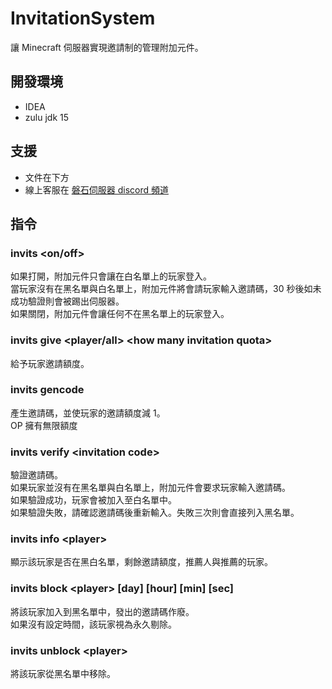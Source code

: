# InvitationSystem
讓 Minecraft 伺服器實現邀請制的管理附加元件。  

## 開發環境
- IDEA
- zulu jdk 15

## 支援
- 文件在下方
- 線上客服在 [磐石伺服器 discord 頻道](https://discord.com/invite/Kd3W7s8TUv)

## 指令
### invits <on/off>
如果打開，附加元件只會讓在白名單上的玩家登入。  
當玩家沒有在黑名單與白名單上，附加元件將會請玩家輸入邀請碼，30 秒後如未成功驗證則會被踢出伺服器。  
如果關閉，附加元件會讓任何不在黑名單上的玩家登入。  
### invits give <player/all> \<how many invitation quota>
給予玩家邀請額度。  
### invits gencode
產生邀請碼，並使玩家的邀請額度減 1。  
OP 擁有無限額度
### invits verify \<invitation code>
驗證邀請碼。  
如果玩家並沒有在黑名單與白名單上，附加元件會要求玩家輸入邀請碼。  
如果驗證成功，玩家會被加入至白名單中。  
如果驗證失敗，請確認邀請碼後重新輸入。失敗三次則會直接列入黑名單。
### invits info \<player>
顯示該玩家是否在黑白名單，剩餘邀請額度，推薦人與推薦的玩家。
### invits block \<player> [day] [hour] [min] [sec]
將該玩家加入到黑名單中，發出的邀請碼作廢。  
如果沒有設定時間，該玩家視為永久剔除。  
### invits unblock \<player>
將該玩家從黑名單中移除。  

